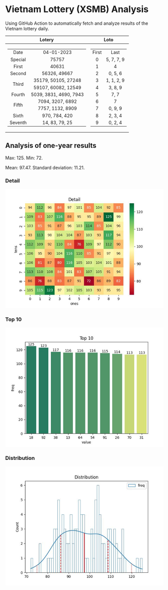 # Vietnam Lottery (XSMB) Analysis

Using GitHub Action to automatically fetch and analyze results of the Vietnam lottery daily.

| Lotery      | Loto |
| :-----------: | :-----------: |
| <table><tr><td>Date</td><td>04-01-2023</td></tr><tr><td>Special</td><td>75757</td></tr><tr><td>First</td><td>40631</td></tr><tr><td>Second</td><td>56326, 49667</td></tr><tr><td rowspan="2">Third</td><td>35179, 50105, 27248</td></tr><tr><td>59107, 60082, 12549</td></tr><tr><td>Fourth</td><td>5039, 3831, 4690, 7943</td></tr><tr><td rowspan="2">Fifth</td><td>7094, 3207, 6892</td></tr><tr><td>7757, 1132, 8909</td></tr><tr><td>Sixth</td><td>970, 784, 420</td></tr><tr><td>Seventh</td><td>14, 83, 79, 25</td></tr></table> | <table><tr><td>First</td><td>Last</td></tr><tr><td>0</td><td>5, 7, 7, 9</td></tr><tr><td>1</td><td>4</td></tr><tr><td>2</td><td>0, 5, 6</td></tr><tr><td>3</td><td>1, 1, 2, 9</td></tr><tr><td>4</td><td>3, 8, 9</td></tr><tr><td>5</td><td>7, 7</td></tr><tr><td>6</td><td>7</td></tr><tr><td>7</td><td>0, 9, 9</td></tr><tr><td>8</td><td>2, 3, 4</td></tr><tr><td>9</td><td>0, 2, 4</td></tr></table> |

<h2>Analysis of one-year results</h2>

Max: 125. Min: 72.

Mean: 97.47. Standard deviation: 11.21.

<h3>Detail</h3>

![Detail](images/heatmap.jpg)

<h3>Top 10</h3>

![Top 10](images/top-10.jpg)

<h3>Distribution</h3>

![Distribution](images/distribution.jpg)